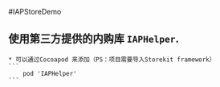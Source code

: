 #IAPStoreDemo

## 使用第三方提供的内购库 ```IAPHelper```.

    * 可以通过Cocoapod 来添加（PS：项目需要导入Storekit framework）
    ```
        pod 'IAPHelper'
    ```

